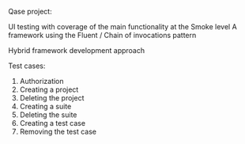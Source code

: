 Qase project:

UI testing with coverage of the main functionality at the Smoke level A framework using the Fluent /
Chain of invocations pattern

Hybrid framework development approach

Test cases:

1) Authorization
2) Creating a project
3) Deleting the project
4) Creating a suite
5) Deleting the suite
6) Creating a test case
7) Removing the test case